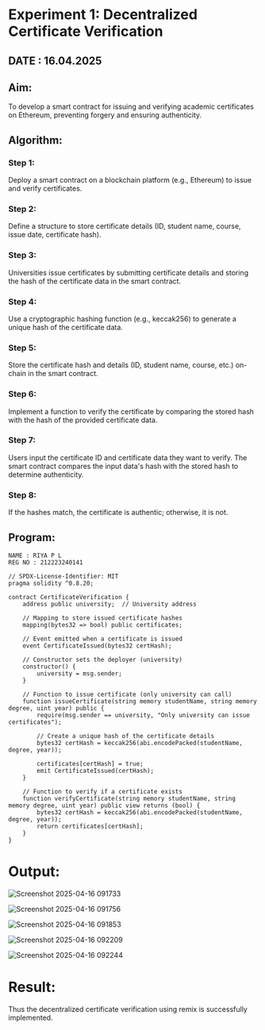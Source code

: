 # Experiment 1: Decentralized Certificate Verification
## DATE : 16.04.2025
## Aim:
  To develop a smart contract for issuing and verifying academic certificates on Ethereum, preventing forgery and ensuring authenticity.
## Algorithm:
### Step 1:
Deploy a smart contract on a blockchain platform (e.g., Ethereum) to issue and verify certificates.

### Step 2:
Define a structure to store certificate details (ID, student name, course, issue date, certificate hash).

### Step 3:
Universities issue certificates by submitting certificate details and storing the hash of the certificate data in the smart contract.

### Step 4:
Use a cryptographic hashing function (e.g., keccak256) to generate a unique hash of the certificate data.

### Step 5:
Store the certificate hash and details (ID, student name, course, etc.) on-chain in the smart contract.

### Step 6:
Implement a function to verify the certificate by comparing the stored hash with the hash of the provided certificate data.

### Step 7:
Users input the certificate ID and certificate data they want to verify. The smart contract compares the input data's hash with the stored hash to determine authenticity.

### Step 8:
If the hashes match, the certificate is authentic; otherwise, it is not.

## Program:
```
NAME : RIYA P L
REG NO : 212223240141

// SPDX-License-Identifier: MIT
pragma solidity ^0.8.20;

contract CertificateVerification {
    address public university;  // University address

    // Mapping to store issued certificate hashes
    mapping(bytes32 => bool) public certificates;

    // Event emitted when a certificate is issued
    event CertificateIssued(bytes32 certHash);

    // Constructor sets the deployer (university)
    constructor() {
        university = msg.sender;
    }

    // Function to issue certificate (only university can call)
    function issueCertificate(string memory studentName, string memory degree, uint year) public {
        require(msg.sender == university, "Only university can issue certificates");

        // Create a unique hash of the certificate details
        bytes32 certHash = keccak256(abi.encodePacked(studentName, degree, year));

        certificates[certHash] = true;
        emit CertificateIssued(certHash);
    }

    // Function to verify if a certificate exists
    function verifyCertificate(string memory studentName, string memory degree, uint year) public view returns (bool) {
        bytes32 certHash = keccak256(abi.encodePacked(studentName, degree, year));
        return certificates[certHash];
    }
}
```
# Output:
![Screenshot 2025-04-16 091733](https://github.com/user-attachments/assets/4f9060b2-9e49-416d-95c3-566c226fe86c)

![Screenshot 2025-04-16 091756](https://github.com/user-attachments/assets/b23238bf-e8e6-4bcf-9558-55dffe2fb75a)

![Screenshot 2025-04-16 091853](https://github.com/user-attachments/assets/711228cf-0818-4cf5-99a7-819483208430)

![Screenshot 2025-04-16 092209](https://github.com/user-attachments/assets/54107a04-d00a-4977-b985-5fda93c737f0)

![Screenshot 2025-04-16 092244](https://github.com/user-attachments/assets/294b1c5b-1766-4dd3-a521-ebea0bcc5f4e)

# Result:
Thus the decentralized certificate verification using remix is successfully implemented.
